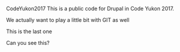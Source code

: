 CodeYukon2017
This is a public code for Drupal in Code Yukon 2017. 

We actually want to play a little bit with GIT as well

This is the last one

Can you see this?
